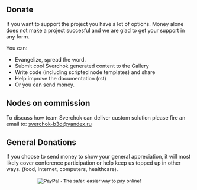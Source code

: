 ## Donate

If you want to support the project you have a lot of options. Money alone does not make a project succesful and we are glad to get your support in any form.

You can:

- Evangelize, spread the word.
- Submit cool Sverchok generated content to the Gallery
- Write code (including scripted node templates) and share
- Help improve the documentation (rst)
- Or you can send money.  
 

## Nodes on commission

To discuss how team Sverchok can deliver custom solution please fire an email to: sverchok-b3d@yandex.ru

## General Donations
 
If you choose to send money to show your general appreciation, it will most likely cover conference participation or help keep us topped up in other ways. (food, internet, computers, healthcare).

<p class="sv_content_donation">
	<form action="https://www.paypal.com/cgi-bin/webscr" method="post" target="_top" style='margin-left: 85px;'>
	<input type="hidden" name="cmd" value="_s-xclick">
	<input type="hidden" name="hosted_button_id" value="JZESR6GN9AKNS">
	<input type="image" src="https://www.paypalobjects.com/en_US/RU/i/btn/btn_donateCC_LG.gif" border="0" name="submit" alt="PayPal - The safer, easier way to pay online!">
	<img alt="" border="0" src="https://www.paypalobjects.com/ru_RU/i/scr/pixel.gif" width="1" height="1"></form>
</p>